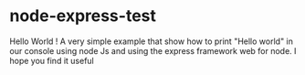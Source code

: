 # node-express-test
Hello World ! A very simple example that show how to print "Hello world" in our console using node Js and using the express framework web for node. I hope you find it useful
